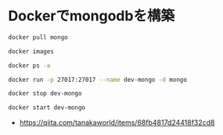 # Dockerでmongodbを構築


```bash
docker pull mongo
```

```bash
docker images
```

```bash
docker ps -a
```

```bash
docker run -p 27017:27017 --name dev-mongo -d mongo
```

```bash
docker stop dev-mongo
```

```bash
docker start dev-mongo
```


* https://qiita.com/tanakaworld/items/68fb4817d24418f32cd8


